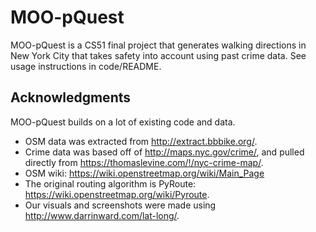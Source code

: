 # MOO-pQuest 

MOO-pQuest is a CS51 final project that generates walking directions in New York City that takes safety into account using past crime data. See usage instructions in code/README.

Acknowledgments
---------------
MOO-pQuest builds on a lot of existing code and data.
* OSM data was extracted from http://extract.bbbike.org/.
* Crime data was based off of http://maps.nyc.gov/crime/, and pulled directly from https://thomaslevine.com/!/nyc-crime-map/.
* OSM wiki: https://wiki.openstreetmap.org/wiki/Main_Page
* The original routing algorithm is PyRoute: https://wiki.openstreetmap.org/wiki/Pyroute.
* Our visuals and screenshots were made using http://www.darrinward.com/lat-long/.